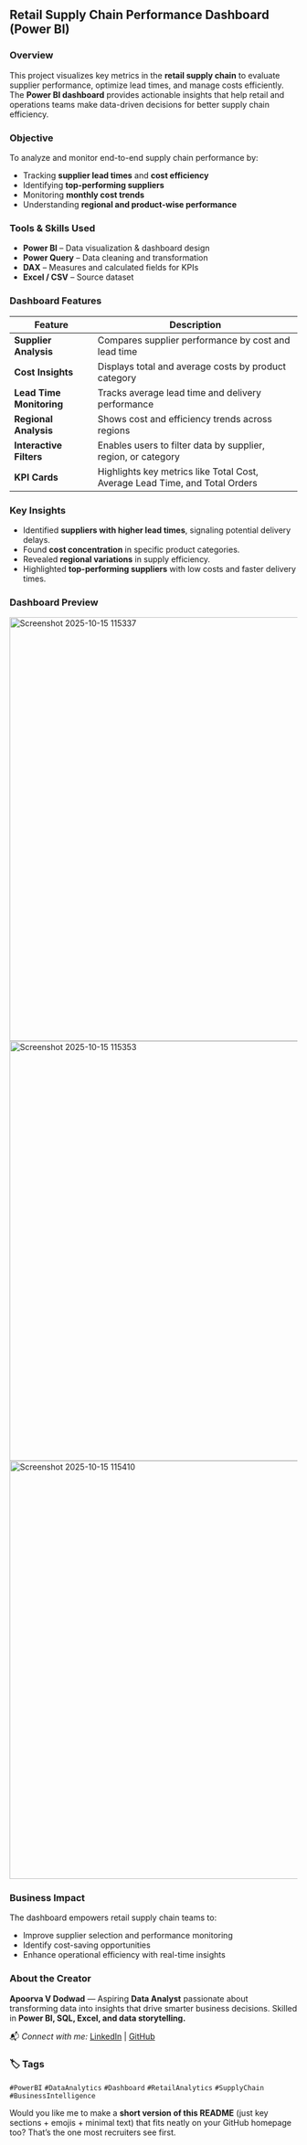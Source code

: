 ##  **Retail Supply Chain Performance Dashboard (Power BI)**

###  **Overview**

This project visualizes key metrics in the **retail supply chain** to evaluate supplier performance, optimize lead times, and manage costs efficiently.
The **Power BI dashboard** provides actionable insights that help retail and operations teams make data-driven decisions for better supply chain efficiency.


###  **Objective**

To analyze and monitor end-to-end supply chain performance by:

* Tracking **supplier lead times** and **cost efficiency**
* Identifying **top-performing suppliers**
* Monitoring **monthly cost trends**
* Understanding **regional and product-wise performance**

###  **Tools & Skills Used**

*  **Power BI** – Data visualization & dashboard design
*  **Power Query** – Data cleaning and transformation
*  **DAX** – Measures and calculated fields for KPIs
*  **Excel / CSV** – Source dataset


###  **Dashboard Features**

| Feature                     | Description                                                                 |
| --------------------------- | --------------------------------------------------------------------------- |
|  **Supplier Analysis**    | Compares supplier performance by cost and lead time                         |
|  **Cost Insights**        | Displays total and average costs by product category                        |
|  **Lead Time Monitoring** | Tracks average lead time and delivery performance                           |
|  **Regional Analysis**    | Shows cost and efficiency trends across regions                             |
|  **Interactive Filters**  | Enables users to filter data by supplier, region, or category               |
|  **KPI Cards**            | Highlights key metrics like Total Cost, Average Lead Time, and Total Orders |

###  **Key Insights**

* Identified **suppliers with higher lead times**, signaling potential delivery delays.
* Found **cost concentration** in specific product categories.
* Revealed **regional variations** in supply efficiency.
* Highlighted **top-performing suppliers** with low costs and faster delivery times.

###  **Dashboard Preview**
<img width="1361" height="742" alt="Screenshot 2025-10-15 115337" src="https://github.com/user-attachments/assets/db027404-f591-4f3f-8749-ad0055b14b38" />
<img width="1297" height="735" alt="Screenshot 2025-10-15 115353" src="https://github.com/user-attachments/assets/60b2ad4b-edba-480a-9571-4a4d8f493eab" />
<img width="1303" height="732" alt="Screenshot 2025-10-15 115410" src="https://github.com/user-attachments/assets/cc060252-6e63-41d0-b0a6-8daf9a7c1d37" />

###  **Business Impact**

The dashboard empowers retail supply chain teams to:

* Improve supplier selection and performance monitoring
* Identify cost-saving opportunities
* Enhance operational efficiency with real-time insights

###  **About the Creator**

**Apoorva V Dodwad** — Aspiring **Data Analyst** passionate about transforming data into insights that drive smarter business decisions.
Skilled in **Power BI, SQL, Excel, and data storytelling.**

📬 *Connect with me:*
[LinkedIn](http://linkedin.com/in/apoorva-dodwad-321ba6298) | [GitHub](https://github.com/apoorva-2004)


### 🏷️ **Tags**

`#PowerBI` `#DataAnalytics` `#Dashboard` `#RetailAnalytics` `#SupplyChain` `#BusinessIntelligence`


Would you like me to make a **short version of this README** (just key sections + emojis + minimal text) that fits neatly on your GitHub homepage too?
That’s the one most recruiters see first.
